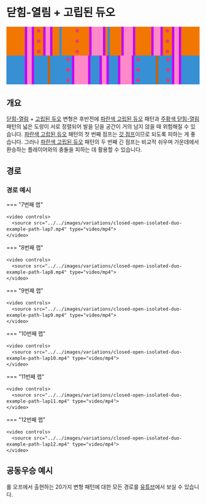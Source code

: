 # 닫힘-열림 + 고립된 듀오

![닫힘-열림 + 고립된 듀오](../images/variations/closed-open-isolated-duo.jpg)

## 개요

[닫힘-열림](../rolls/closed-open-open-closed.md#주황색-패턴) + [고립된 듀오](../rolls/isolated-duo.md#파란색-패턴) 변형은 후반전에 [파란색 고립된 듀오](../rolls/isolated-duo.md#파란색-패턴) 패턴과 [주황색 닫힘-열림](../rolls/closed-open-open-closed.md#주황색-패턴) 패턴의 넓은 도랑이 서로 정렬되어 발을 딛을 공간이 거의 남지 않을 때 위험해질 수 있습니다. [파란색 고립된 듀오](../rolls/isolated-duo.md#파란색-패턴) 패턴의 첫 번째 점프는 [갓 점프](../advanced/isolated-duo-god-jumps.md)이므로 되도록 피하는 게 좋습니다. 그러나 [파란색 고립된 듀오](../rolls/isolated-duo.md#파란색-패턴) 패턴의 두 번째 긴 점프는 비교적 쉬우며 가운데에서 환승하는 플레이어와의 충돌을 피하는 데 활용할 수 있습니다.

## 경로

### 경로 예시

=== "7번째 랩"

    <video controls>
      <source src="../../images/variations/closed-open-isolated-duo-example-path-lap7.mp4" type="video/mp4">
    </video>

=== "8번째 랩"

    <video controls>
      <source src="../../images/variations/closed-open-isolated-duo-example-path-lap8.mp4" type="video/mp4">
    </video>

=== "9번째 랩"

    <video controls>
      <source src="../../images/variations/closed-open-isolated-duo-example-path-lap9.mp4" type="video/mp4">
    </video>

=== "10번째 랩"

    <video controls>
      <source src="../../images/variations/closed-open-isolated-duo-example-path-lap10.mp4" type="video/mp4">
    </video>

=== "11번째 랩"

    <video controls>
      <source src="../../images/variations/closed-open-isolated-duo-example-path-lap11.mp4" type="video/mp4">
    </video>

=== "12번째 랩"

    <video controls>
      <source src="../../images/variations/closed-open-isolated-duo-example-path-lap12.mp4" type="video/mp4">
    </video>

## 공동우승 예시

롤 오프에서 출현하는 20가지 변형 패턴에 대한 모든 경로를 [유튜브](https://www.youtube.com/playlist?list=PLG_QNSp9ZgJLWYSNl4vY26VJCZeOQHO1F)에서 보실 수 있습니다.
